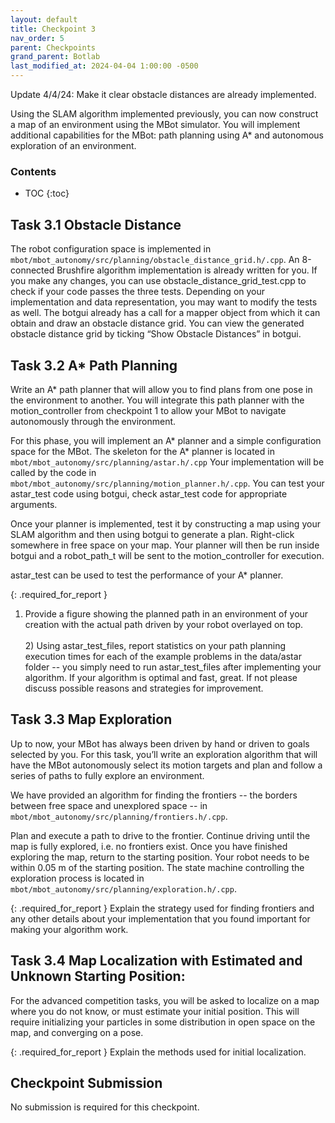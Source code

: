 ```yaml
---
layout: default
title: Checkpoint 3
nav_order: 5
parent: Checkpoints
grand_parent: Botlab
last_modified_at: 2024-04-04 1:00:00 -0500
---
```


Update 4/4/24: Make it clear obstacle distances are already implemented.

Using the SLAM algorithm implemented previously, you can now construct a map of an environment using the MBot simulator. You will implement additional capabilities for the MBot: path planning using A* and autonomous exploration of an environment.

### Contents
* TOC
{:toc}

## Task 3.1 Obstacle Distance

The robot configuration space is implemented in `mbot/mbot_autonomy/src/planning/obstacle_distance_grid.h/.cpp`. An 8-connected Brushfire algorithm implementation is already written for you. If you make any changes, you can use obstacle_distance_grid_test.cpp to check if your code passes the three tests. Depending on your implementation and data representation, you may want to modify the tests as well. The botgui already has a call for a mapper object from which it can obtain and draw an obstacle distance grid. You can view the generated obstacle distance grid by ticking “Show Obstacle Distances” in botgui.

## Task 3.2 A* Path Planning
 
Write an A* path planner that will allow you to find plans from one pose in the environment to another. You will integrate this path planner with the motion_controller from checkpoint 1 to allow your MBot to navigate autonomously through the environment.

For this phase, you will implement an A* planner and a simple configuration space for the MBot. The skeleton for the A* planner is located in `mbot/mbot_autonomy/src/planning/astar.h/.cpp` Your implementation will be called by the code in `mbot/mbot_autonomy/src/planning/motion_planner.h/.cpp`. You can test your astar_test code using botgui, check astar_test code for appropriate arguments.

Once your planner is implemented, test it by constructing a map using your SLAM algorithm and then using botgui to generate a plan. Right-click somewhere in free space on your map. Your planner will then be run inside botgui and a robot_path_t will be sent to the motion_controller for execution.

astar_test can be used to test the performance of your A* planner.

{: .required_for_report } 
1) Provide a figure showing the planned path in an environment of your creation with the actual path driven by your robot overlayed on top. <br>
<br> 2) Using astar_test_files, report statistics on your path planning execution times for each of the example problems in the data/astar folder -- you simply need to run astar_test_files after implementing your algorithm. If your algorithm is optimal and fast, great. If not please discuss possible reasons and strategies for improvement.

## Task 3.3 Map Exploration

Up to now, your MBot has always been driven by hand or driven to goals selected by you. For this task, you’ll write an exploration algorithm that will have the MBot autonomously select its motion targets and plan and follow a series of paths to fully explore an environment.

We have provided an algorithm for finding the frontiers -- the borders between free space and unexplored space -- in `mbot/mbot_autonomy/src/planning/frontiers.h/.cpp`. 

Plan and execute a path to drive to the frontier. Continue driving until the map is fully explored, i.e. no frontiers exist. Once you have finished exploring the map, return to the starting position. Your robot needs to be within 0.05 m of the starting position. The state machine controlling the exploration process is located in `mbot/mbot_autonomy/src/planning/exploration.h/.cpp`.

{: .required_for_report } 
Explain the strategy used for finding frontiers and any other details about your implementation that you found important for making your algorithm work.

## Task 3.4 Map Localization with Estimated and Unknown Starting Position:

For the advanced competition tasks, you will be asked to localize on a map where you do not know, or must estimate your initial position. This will require initializing your particles in some distribution in open space on the map, and converging on a pose.

{: .required_for_report } 
Explain the methods used for initial localization.

## Checkpoint Submission
No submission is required for this checkpoint. 
